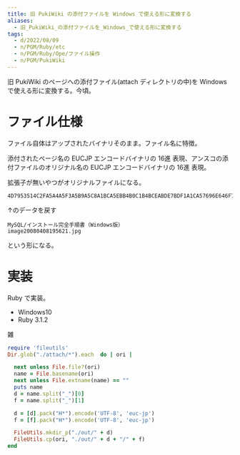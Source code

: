 ```yaml
---
title: 旧 PukiWiki の添付ファイルを Windows で使える形に変換する
aliases:
  - 旧_PukiWiki_の添付ファイルを_Windows_で使える形に変換する
tags:
  - d/2022/08/09
  - n/PGM/Ruby/etc
  - n/PGM/Ruby/Ope/ファイル操作
  - n/PGM/PukiWiki
---
```


旧 PukiWiki のページへの添付ファイル(attach ディレクトリの中)を Windows で使える形に変換する。今頃。

ファイル仕様
================================================================================
ファイル自体はアップされたバイナリそのまま。ファイル名に特徴。

添付されたページ名の EUCJP エンコードバイナリの 16進 表現、アンスコの添付ファイルのオリジナル名の EUCJP エンコードバイナリの 16進 表現。

拡張子が無いやつがオリジナルファイルになる。

```
4D7953514C2FA5A4A5F3A5B9A5C8A1BCA5EBB4B0C1B4BCEABDE7BDF1A1CA57696E646F7773C8C7A1CB_696D61676532303038303430383139353632312E6A7067
```

↑のデータを戻す

```
MySQL/インストール完全手順書（Windows版）
image20080408195621.jpg
```

という形になる。

実装
================================================================================
Ruby で実装。

- Windows10
- Ruby 3.1.2

雑

```ruby
require 'fileutils'
Dir.glob("./attach/*").each  do | ori |

  next unless File.file?(ori)
  name = File.basename(ori)
  next unless File.extname(name) == ""
  puts name
  d = name.split("_")[0]
  f = name.split("_")[1]

  d = [d].pack("H*").encode('UTF-8', 'euc-jp')
  f = [f].pack("H*").encode('UTF-8', 'euc-jp')

  FileUtils.mkdir_p("./out/" + d)
  FileUtils.cp(ori, "./out/" + d + "/" + f)
end

```













